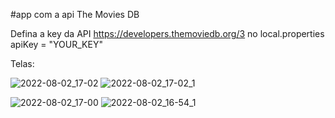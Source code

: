 #app com a api The Movies DB

Defina a key da API https://developers.themoviedb.org/3 no local.properties <br />
apiKey = "YOUR_KEY"

Telas:

![2022-08-02_17-02](https://user-images.githubusercontent.com/87389763/182463028-cf23bab1-07c4-41ff-9bb1-cd013648306d.png)
![2022-08-02_17-02_1](https://user-images.githubusercontent.com/87389763/182463023-1a816481-65f3-4c5d-9680-bd0a9885144e.png)

![2022-08-02_17-00](https://user-images.githubusercontent.com/87389763/182462775-25645c8e-5611-44b7-9176-94acdda81396.png)
![2022-08-02_16-54_1](https://user-images.githubusercontent.com/87389763/182461733-6fc70e6b-9c5a-4d3f-adac-d9184f052d2b.png)





